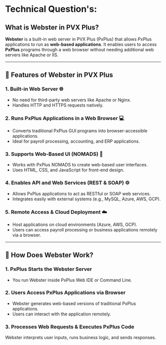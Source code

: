 # Technical Question's:
## What is Webster in PVX Plus?
**Webster** is a built-in web server in PVX Plus (PxPlus) that allows PxPlus applications to run as **web-based applications**. It enables users to access **PxPlus** programs through a web browser without needing additional web servers like Apache or IIS.

---

## 🔹 Features of Webster in PVX Plus

### 1. Built-in Web Server 🌐
- No need for third-party web servers like Apache or Nginx.
- Handles HTTP and HTTPS requests natively.

### 2. Runs PxPlus Applications in a Web Browser 💻
- Converts traditional PxPlus GUI programs into browser-accessible applications.
- Ideal for payroll processing, accounting, and ERP applications.

### 3. Supports Web-Based UI (NOMADS) 🎨
- Works with PxPlus NOMADS to create web-based user interfaces.
- Uses HTML, CSS, and JavaScript for front-end design.

### 4. Enables API and Web Services (REST & SOAP) ⚙️
- Allows PxPlus applications to act as RESTful or SOAP web services.
- Integrates easily with external systems (e.g., MySQL, Azure, AWS, GCP).

### 5. Remote Access & Cloud Deployment ☁️
- Host applications on cloud environments (Azure, AWS, GCP).
- Users can access payroll processing or business applications remotely via a browser.

---

## 🔹 How Does Webster Work?

### 1. PxPlus Starts the Webster Server
- You run Webster inside PxPlus Web IDE or Command Line.

### 2. Users Access PxPlus Applications via Browser
- Webster generates web-based versions of traditional PxPlus applications.
- Users can interact with the application remotely.

### 3. Processes Web Requests & Executes PxPlus Code
Webster interprets user inputs, runs business logic, and sends responses.
